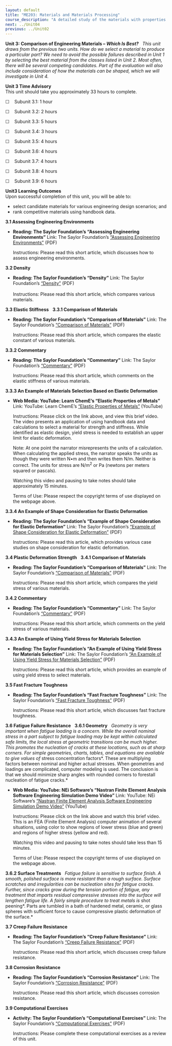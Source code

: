 ```yaml
---
layout: default
title: "ME203: Materials and Materials Processing"
course_description: "A detailed study of the materials with properties that have been optimized for a set of desired applications and their production. Explores atomic structure, crystalline materials, flaws and diffusion, mechanical properties, phase diagrams, specialty materials, and nanotechnology."
next: ../Unit04
previous: ../Unit02
---
```

**Unit 3: Comparison of Engineering Materials – *Which Is Best?*** <span
id="3"></span> 
*This unit draws from the previous two units. How do we select a
material to produce a particular part? We need to avoid the possible
failures described in Unit 1 by selecting the best material from the
classes listed in Unit 2. Most often, there will be several competing
candidates. Part of the evaluation will also include consideration of
how the materials can be shaped, which we will investigate in Unit 4.*

**Unit 3 Time Advisory**  
This unit should take you approximately 33 hours to complete.  
  
 ☐    Subunit 3.1: 1 hour  
  
 ☐    Subunit 3.2: 2 hours  
  
 ☐    Subunit 3.3: 5 hours  
  
 ☐    Subunit 3.4: 3 hours  
  
 ☐    Subunit 3.5: 4 hours  
  
 ☐    Subunit 3.6: 4 hours  
  
 ☐    Subunit 3.7: 4 hours  
  
 ☐    Subunit 3.8: 4 hours  
  
 ☐    Subunit 3.9: 6 hours

**Unit3 Learning Outcomes**  
Upon successful completion of this unit, you will be able to:
-   select candidate materials for various engineering design scenarios;
    and
-   rank competitive materials using handbook data.

**3.1 Assessing Engineering Environments** <span id="3.1"></span> 
-   **Reading: The Saylor Foundation’s “Assessing Engineering
    Environments”**
    Link: The Saylor Foundation’s [“Assessing Engineering
    Environments”](http://www.saylor.org/site/wp-content/uploads/2013/01/ME203-3.1-Assessing-Engineering-Environments.pdf) (PDF)  
      
     Instructions: Please read this short article, which discusses how
    to assess engineering environments.

**3.2 Density** <span id="3.2"></span> 
-   **Reading: The Saylor Foundation’s “Density”**
    Link: The Saylor
    Foundation’s [“Density”](http://www.saylor.org/site/wp-content/uploads/2013/01/ME203-3.2-Density.pdf) (PDF)  
        
     Instructions: Please read this short article, which compares
    various materials.

**3.3 Elastic Stiffness** <span id="3.3"></span> 
**3.3.1 Comparison of Materials** <span id="3.3.1"></span> 
-   **Reading: The Saylor Foundation’s “Comparison of Materials”**
    Link: The Saylor Foundation’s [“Comparison of
    Materials”](http://www.saylor.org/site/wp-content/uploads/2013/01/ME203-3.3.1-Comparison-of-Materials.pdf) (PDF)  
      
     Instructions: Please read this short article, which compares the
    elastic constant of various materials.

**3.3.2 Commentary** <span id="3.3.2"></span> 
-   **Reading: The Saylor Foundation’s “Commentary”**
    Link: The Saylor
    Foundation’s [“Commentary”](http://www.saylor.org/site/wp-content/uploads/2013/01/ME203-3.3.2-Commentary.pdf) (PDF)  
      
     Instructions: Please read this short article, which comments on the
    elastic stiffness of various materials.

**3.3.3 An Example of Materials Selection Based on Elastic Deformation**
<span id="3.3.3"></span> 
-   **Web Media: YouTube: Learn ChemE’s “Elastic Properties of Metals”**
    Link: YouTube: Learn ChemE’s [“Elastic Properties of
    Metals”](http://www.youtube.com/watch?v=AZ-vD13QDYg) (YouTube)  
      
     Instructions: Please click on the link above, and view this brief
    video. The video presents an application of using handbook data and
    calculations to select a material for strength and stiffness. While
    identified as elastic design, yield stress is needed to establish an
    upper limit for elastic deformation.  
      
     Note: At one point the narrator misrepresents the units of a
    calculation. When calculating the applied stress, the narrator
    speaks the units as though they were written N•m and then writes
    them N/m. Neither is correct. The units for stress are
    N/m<sup>2</sup> or Pa (newtons per meters squared or pascals).  
      
     Watching this video and pausing to take notes should take
    approximately 15 minutes.  
      
     Terms of Use: Please respect the copyright terms of use displayed
    on the webpage above.

**3.3.4 An Example of Shape Consideration for Elastic Deformation**
<span id="3.3.4"></span> 
-   **Reading: The Saylor Foundation’s “Example of Shape Consideration
    for Elastic Deformation”**
    Link: The Saylor Foundation’s [“Example of Shape Consideration for
    Elastic
    Deformation”](http://www.saylor.org/site/wp-content/uploads/2013/01/ME203-3.3.4-An-Example-of-Shape-Consideration-for-Elastic-Deformation.pdf) (PDF)  
      
     Instructions: Please read this article, which provides various case
    studies on shape consideration for elastic deformation.

**3.4 Plastic Deformation Strength** <span id="3.4"></span> 
**3.4.1 Comparison of Materials** <span id="3.4.1"></span> 
-   **Reading: The Saylor Foundation’s “Comparison of Materials”**
    Link: The Saylor Foundation’s [“Comparison of
    Materials”](http://www.saylor.org/site/wp-content/uploads/2013/01/ME203-3.4.1-Comparison-of-Materials.pdf) (PDF)  
      
     Instructions: Please read this short article, which compares the
    yield stress of various materials.

**3.4.2 Commentary** <span id="3.4.2"></span> 
-   **Reading: The Saylor Foundation’s “Commentary”**
    Link: The Saylor
    Foundation’s [“Commentary”](http://www.saylor.org/site/wp-content/uploads/2012/11/ME203-3.4.2-Commentary.pdf) (PDF)  
      
     Instructions: Please read this short article, which comments on the
    yield stress of various materials.

**3.4.3 An Example of Using Yield Stress for Materials Selection** <span
id="3.4.3"></span> 
-   **Reading: The Saylor Foundation’s “An Example of Using Yield Stress
    for Materials Selection”**
    Link: The Saylor Foundation’s [“An Example of Using Yield Stress for
    Materials
    Selection”](http://www.saylor.org/site/wp-content/uploads/2013/01/ME203-3.4.3-An-Example-of-Using-Yield-Stress-for-Materials-Selection.pdf) (PDF)  
      
     Instructions: Please read this short article, which provides an
    example of using yield stress to select materials.

**3.5 Fast Fracture Toughness** <span id="3.5"></span> 
-   **Reading: The Saylor Foundation’s “Fast Fracture Toughness”**
    Link: The Saylor Foundation’s [“Fast Fracture
    Toughness”](http://www.saylor.org/site/wp-content/uploads/2013/01/ME203-3.5-Fast-Fracture-Toughness.pdf) (PDF)  
      
     Instructions: Please read this short article, which discusses fast
    fracture toughness.

**3.6 Fatigue Failure Resistance** <span id="3.6"></span> 
**3.6.1 Geometry** <span id="3.6.1"></span> 
*Geometry is very important when fatigue loading is a concern. While the
overall nominal stress in a part subject to fatigue loading may be kept
within calculated safe limits, the local stress at geometric transitions
can be much higher. This promotes the nucleation of cracks at these
locations, such as at sharp corners. For simple geometries, charts,
tables, and equations are available to give values of* stress
concentration factors*. These are multiplying factors between nominal
and higher actual stresses. When geometries and loadings are
complicated, computer modeling is used. The conclusion is that we should
minimize sharp angles with rounded corners to forestall nucleation of
fatigue cracks.*

-   **Web Media: YouTube: NEi Software’s “Nastran Finite Element
    Analysis Software Engineering Simulation Demo Video”**
    Link: YouTube: NEi Software’s [“Nastran Finite Element Analysis
    Software Engineering Simulation Demo
    Video”](http://www.youtube.com/watch?v=geUCvKayhHE) (YouTube)  
      
     Instructions: Please click on the link above and watch this brief
    video. This is an FEA (Finite Element Analysis) computer animation
    of several situations, using color to show regions of lower stress
    (blue and green) and regions of higher stress (yellow and red).  
      
     Watching this video and pausing to take notes should take less than
    15 minutes.  
      
     Terms of Use: Please respect the copyright terms of use displayed
    on the webpage above.

**3.6.2 Surface Treatments** <span id="3.6.2"></span> 
*Fatigue failure is sensitive to surface finish. A smooth, polished
surface is more resistant than a rough surface. Surface scratches and
irregularities can be nucleation sites for fatigue cracks. Further,
since cracks grow during the tension portion of fatigue, any treatment
that imparts residual compressive stresses into the surface will
lengthen fatigue life. A fairly simple procedure to treat metals is*
shot peening*. Parts are tumbled in a bath of hardened metal, ceramic,
or glass spheres with sufficient force to cause compressive plastic
deformation of the surface.*

**3.7 Creep Failure Resistance** <span id="3.7"></span> 
-   **Reading: The Saylor Foundation’s “Creep Failure Resistance”**
    Link: The Saylor Foundation’s [“Creep Failure
    Resistance”](http://www.saylor.org/site/wp-content/uploads/2013/01/ME203-3.7-Creep-Failure-Resistance.pdf) (PDF)  
      
     Instructions: Please read this short article, which discusses creep
    failure resistance.

**3.8 Corrosion Resistance** <span id="3.8"></span> 
-   **Reading: The Saylor Foundation’s “Corrosion Resistance”**
    Link: The Saylor Foundation’s [“Corrosion
    Resistance”](http://www.saylor.org/site/wp-content/uploads/2013/01/ME203-3.8-Corrosion-Resistance.pdf) (PDF)  
      
     Instructions: Please read this short article, which discusses
    corrosion resistance.

**3.9 Computational Exercises** <span id="3.9"></span> 
-   **Activity: The Saylor Foundation’s “Computational Exercises”**
    Link: The Saylor Foundation’s [“Computational
    Exercises”](http://www.saylor.org/site/wp-content/uploads/2013/01/ME203-3.9-Computational-Exercises.pdf) (PDF)  
      
     Instructions: Please complete these computational exercises as a
    review of this unit.


